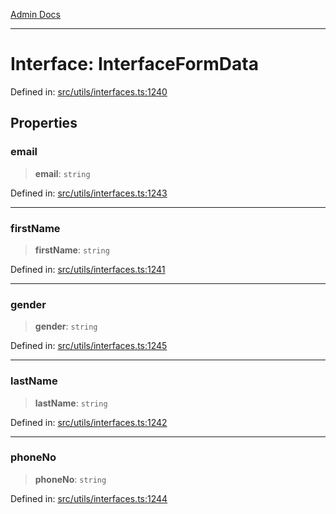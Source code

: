 [Admin Docs](/)

***

# Interface: InterfaceFormData

Defined in: [src/utils/interfaces.ts:1240](https://github.com/PalisadoesFoundation/talawa-admin/blob/main/src/utils/interfaces.ts#L1240)

## Properties

### email

> **email**: `string`

Defined in: [src/utils/interfaces.ts:1243](https://github.com/PalisadoesFoundation/talawa-admin/blob/main/src/utils/interfaces.ts#L1243)

***

### firstName

> **firstName**: `string`

Defined in: [src/utils/interfaces.ts:1241](https://github.com/PalisadoesFoundation/talawa-admin/blob/main/src/utils/interfaces.ts#L1241)

***

### gender

> **gender**: `string`

Defined in: [src/utils/interfaces.ts:1245](https://github.com/PalisadoesFoundation/talawa-admin/blob/main/src/utils/interfaces.ts#L1245)

***

### lastName

> **lastName**: `string`

Defined in: [src/utils/interfaces.ts:1242](https://github.com/PalisadoesFoundation/talawa-admin/blob/main/src/utils/interfaces.ts#L1242)

***

### phoneNo

> **phoneNo**: `string`

Defined in: [src/utils/interfaces.ts:1244](https://github.com/PalisadoesFoundation/talawa-admin/blob/main/src/utils/interfaces.ts#L1244)
